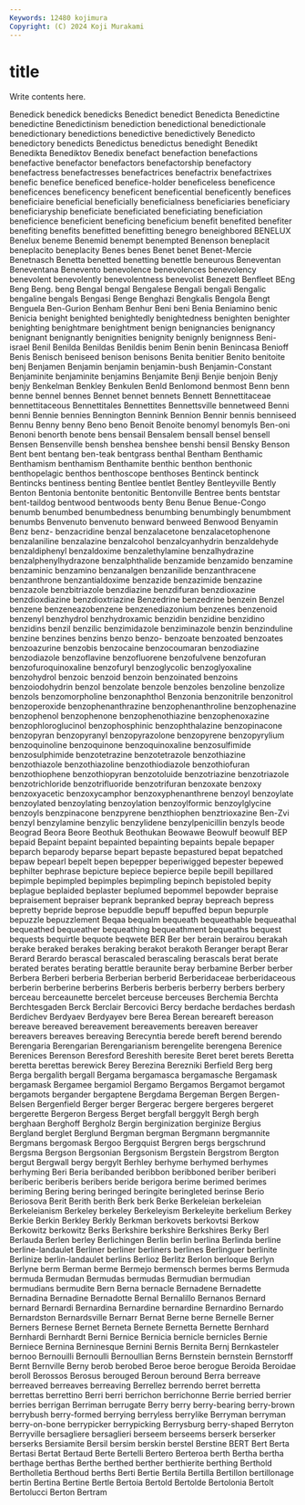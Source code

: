 ```yaml
---
Keywords: 12480 kojimura
Copyright: (C) 2024 Koji Murakami
---
```


# title

Write contents here.



Benedick benedick benedicks Benedict benedict Benedicta Benedictine benedictine Benedictinism
benediction benedictional benedictionale benedictionary benedictions benedictive benedictively Benedicto benedictory benedicts
Benedictus benedictus benedight Benedikt Benedikta Benediktov Benedix benefact benefaction benefactions
benefactive benefactor benefactors benefactorship benefactory benefactress benefactresses benefactrices benefactrix benefactrixes
benefic benefice beneficed benefice-holder beneficeless beneficence beneficences beneficency beneficent beneficential
beneficently benefices beneficiaire beneficial beneficially beneficialness beneficiaries beneficiary beneficiaryship beneficiate
beneficiated beneficiating beneficiation beneficience beneficient beneficing beneficium benefit benefited benefiter
benefiting benefits benefitted benefitting benegro beneighbored BENELUX Benelux beneme Benemid
benempt benempted Benenson beneplacit beneplacito beneplacity Benes benes Benet benet
Benet-Mercie Benetnasch Benetta benetted benetting benettle beneurous Beneventan Beneventana Benevento
benevolence benevolences benevolency benevolent benevolently benevolentness benevolist Benezett Benfleet BEng
Beng Beng. beng Bengal bengal Bengalese Bengali bengali Bengalic bengaline
bengals Bengasi Benge Benghazi Bengkalis Bengola Bengt Benguela Ben-Gurion Benham
Benhur Beni beni Benia Beniamino benic Benicia benight benighted benightedly
benightedness benighten benighter benighting benightmare benightment benign benignancies benignancy benignant
benignantly benignities benignity benignly benignness Beni-israel Benil Benilda Benildas Benildis
benim Benin benin Benincasa Benioff Benis Benisch beniseed benison benisons
Benita benitier Benito benitoite benj Benjamen Benjamin benjamin benjamin-bush Benjamin-Constant
Benjaminite benjaminite benjamins Benjamite Benji Benjie benjoin Benjy benjy Benkelman
Benkley Benkulen Benld Benlomond benmost Benn benn benne bennel bennes
Bennet bennet bennets Bennett Bennettitaceae bennettitaceous Bennettitales Bennettites Bennettsville bennetweed
Benni benni Bennie bennies Bennington Bennink Bennion Bennir bennis benniseed
Bennu Benny benny Beno beno Benoit Benoite benomyl benomyls Ben-oni
Benoni benorth benote bens bensail Bensalem bensall bensel bensell Bensen
Bensenville bensh benshea benshee benshi bensil Bensky Benson Bent bent
bentang ben-teak bentgrass benthal Bentham Benthamic Benthamism benthamism Benthamite benthic
benthon benthonic benthopelagic benthos benthoscope benthoses Bentinck bentinck Bentincks bentiness
benting Bentlee bentlet Bentley Bentleyville Bently Benton Bentonia bentonite bentonitic
Bentonville Bentree bents bentstar bent-taildog bentwood bentwoods benty Benu Benue
Benue-Congo benumb benumbed benumbedness benumbing benumbingly benumbment benumbs Benvenuto benvenuto
benward benweed Benwood Benyamin Benz benz- benzacridine benzal benzalacetone benzalacetophenone
benzalaniline benzalazine benzalcohol benzalcyanhydrin benzaldehyde benzaldiphenyl benzaldoxime benzalethylamine benzalhydrazine benzalphenylhydrazone
benzalphthalide benzamide benzamido benzamine benzaminic benzamino benzanalgen benzanilide benzanthracene benzanthrone
benzantialdoxime benzazide benzazimide benzazine benzazole benzbitriazole benzdiazine benzdifuran benzdioxazine benzdioxdiazine
benzdioxtriazine Benzedrine benzedrine benzein Benzel benzene benzeneazobenzene benzenediazonium benzenes benzenoid
benzenyl benzhydrol benzhydroxamic benzidin benzidine benzidino benzidins benzil benzilic benzimidazole
benziminazole benzin benzinduline benzine benzines benzins benzo benzo- benzoate benzoated
benzoates benzoazurine benzobis benzocaine benzocoumaran benzodiazine benzodiazole benzoflavine benzofluorene benzofulvene
benzofuran benzofuroquinoxaline benzofuryl benzoglycolic benzoglyoxaline benzohydrol benzoic benzoid benzoin benzoinated
benzoins benzoiodohydrin benzol benzolate benzole benzoles benzoline benzolize benzols benzomorpholine
benzonaphthol Benzonia benzonitrile benzonitrol benzoperoxide benzophenanthrazine benzophenanthroline benzophenazine benzophenol benzophenone
benzophenothiazine benzophenoxazine benzophloroglucinol benzophosphinic benzophthalazine benzopinacone benzopyran benzopyranyl benzopyrazolone benzopyrene
benzopyrylium benzoquinoline benzoquinone benzoquinoxaline benzosulfimide benzosulphimide benzotetrazine benzotetrazole benzothiazine benzothiazole
benzothiazoline benzothiodiazole benzothiofuran benzothiophene benzothiopyran benzotoluide benzotriazine benzotriazole benzotrichloride benzotrifluoride
benzotrifuran benzoxate benzoxy benzoxyacetic benzoxycamphor benzoxyphenanthrene benzoyl benzoylate benzoylated benzoylating
benzoylation benzoylformic benzoylglycine benzoyls benzpinacone benzpyrene benzthiophen benztrioxazine Ben-Zvi benzyl
benzylamine benzylic benzylidene benzylpenicillin benzyls beode Beograd Beora Beore Beothuk
Beothukan Beowawe Beowulf beowulf BEP bepaid Bepaint bepaint bepainted bepainting
bepaints bepale bepaper beparch beparody beparse bepart bepaste bepastured bepat
bepatched bepaw bepearl bepelt bepen bepepper beperiwigged bepester bepewed bephilter
bephrase bepicture bepiece bepierce bepile bepill bepillared bepimple bepimpled bepimples
bepimpling bepinch bepistoled bepity beplague beplaided beplaster beplumed bepommel bepowder
bepraise bepraisement bepraiser beprank bepranked bepray bepreach bepress bepretty bepride
beprose bepuddle bepuff bepuffed bepun bepurple bepuzzle bepuzzlement Beqaa bequalm
bequeath bequeathable bequeathal bequeathed bequeather bequeathing bequeathment bequeaths bequest bequests
bequirtle bequote beqwete BER Ber ber berain berairou berakah berake
beraked berakes beraking berakot berakoth Beranger berapt Berar Berard Berardo
berascal berascaled berascaling berascals berat berate berated berates berating berattle
beraunite beray berbamine Berber berber Berbera Berberi berberia Berberian berberid
Berberidaceae berberidaceous berberin berberine berberins Berberis berberis berberry berbers berbery
berceau berceaunette bercelet berceuse berceuses Berchemia Berchta Berchtesgaden Berck Berclair
Bercovici Bercy berdache berdaches berdash Berdichev Berdyaev Berdyayev bere Berea
Berean bereareft bereason bereave bereaved bereavement bereavements bereaven bereaver bereavers
bereaves bereaving Berecyntia berede bereft berend berendo Berengaria Berengarian Berengarianism
berengelite berengena Berenice Berenices Berenson Beresford Bereshith beresite Beret beret
berets Beretta beretta berettas berewick Berey Berezina Berezniki Berfield Berg
berg Berga bergalith bergall Bergama bergamasca bergamasche Bergamask bergamask Bergamee
bergamiol Bergamo Bergamos Bergamot bergamot bergamots bergander bergaptene Bergdama Bergeman
Bergen Bergen-Belsen Bergenfield Berger berger Bergerac bergere bergeres bergeret bergerette
Bergeron Bergess Berget bergfall berggylt Bergh bergh berghaan Berghoff Bergholz
Bergin berginization berginize Bergius Bergland berglet Berglund Bergman bergman Bergmann
bergmannite Bergmans bergomask Bergoo Bergquist Bergren bergs bergschrund Bergsma Bergson
Bergsonian Bergsonism Bergstein Bergstrom Bergton bergut Bergwall bergy bergylt Berhley
berhyme berhymed berhymes berhyming Beri Beria beribanded beribbon beribboned beriber
beriberi beriberic beriberis beribers beride berigora berime berimed berimes beriming
Bering bering beringed beringite beringleted berinse Berio Beriosova Berit Berith
berith Berk berk Berke Berkeleian berkeleian Berkeleianism Berkeley berkeley Berkeleyism
Berkeleyite berkelium Berkey Berkie Berkin Berkley Berkly Berkman berkovets berkovtsi
Berkow Berkowitz berkowitz Berks Berkshire berkshire Berkshires Berky Berl Berlauda
Berlen berley Berlichingen Berlin berlin berlina Berlinda berline berline-landaulet Berliner
berliner berliners berlines Berlinguer berlinite Berlinize berlin-landaulet berlins Berlioz Berlitz
Berlon berloque Berlyn Berlyne berm Berman berme Bermejo bermensch bermes
berms Bermuda bermuda Bermudan Bermudas bermudas Bermudian bermudian bermudians bermudite
Bern Berna bernacle Bernadene Bernadette Bernadina Bernadine Bernadotte Bernal Bernalillo
Bernanos Bernard bernard Bernardi Bernardina Bernardine bernardine Bernardino Bernardo Bernardston
Bernardsville Bernarr Bernat Berne berne Bernelle Berner Berners Bernese Bernet
Berneta Bernete Bernetta Bernette Bernhard Bernhardi Bernhardt Berni Bernice Bernicia
bernicle bernicles Bernie Berniece Bernina Berninesque Bernini Bernis Bernita Bernj
Bernkasteler bernoo Bernouilli Bernoulli Bernoullian Berns Bernstein bernstein Bernstorff Bernt
Bernville Berny berob berobed Beroe beroe berogue Beroida Beroidae beroll
Berossos Berosus berouged Beroun beround Berra berreave berreaved berreaves berreaving
Berrellez berrendo berret berretta berrettas berrettino Berri berri berrichon berrichonne
Berrie berried berrier berries berrigan Berriman berrugate Berry berry berry-bearing
berry-brown berrybush berry-formed berrying berryless berrylike Berryman berryman berry-on-bone berrypicker
berrypicking Berrysburg berry-shaped Berryton Berryville bersagliere bersaglieri berseem berseems berserk
berserker berserks Bersiamite Bersil bersim berskin berstel Berstine BERT Bert
Berta Bertasi Bertat Bertaud Berte Bertelli Bertero Berteroa berth Bertha
bertha berthage berthas Berthe berthed berther berthierite berthing Berthold Bertholletia
Berthoud berths Berti Bertie Bertila Bertilla Bertillon bertillonage bertin Bertina
Bertine Bertle Bertoia Bertold Bertolde Bertolonia Bertolt Bertolucci Berton Bertram
